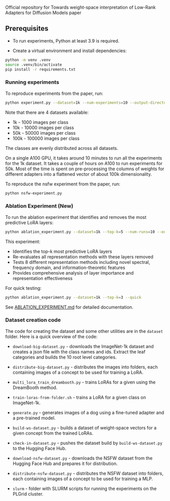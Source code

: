 
Official repository for Towards weight-space interpretation of Low-Rank Adapters for Diffusion Models paper



## Prerequisites

- To run experiments, Python at least 3.9 is required.

- Create a virtual environment and install dependencies:

```bash
python -m venv .venv
source .venv/bin/activate
pip install -r requirements.txt
```

### Running experiments

To reproduce experiments from the paper, run:

```bash
python experiment.py --dataset=1k --num-experiments=10 --output-directory=out --flat-vec --stats-flat-vec --pca-flat-vec --stats-concat --dense
```
Note that there are 4 datasets available:

- 1k - 1000 images per class
- 10k - 10000 images per class
- 50k - 50000 images per class
- 100k - 100000 images per class

The classes are evenly distributed across all datasets.

On a single A100 GPU, it takes around 10 minutes to run all the experiments for the 1k dataset. It takes a couple of hours on A100 to run experiments for 50k.
Most of the time is spent on pre-processing the columns of weights for different adapters into a flattened vector of about 100k dimensionality.


To reproduce the nsfw experiment from the paper, run:

```bash
python nsfw-experiment.py
```

### Ablation Experiment (New)

To run the ablation experiment that identifies and removes the most predictive LoRA layers:

```bash
python ablation_experiment.py --dataset=1k --top-k=5 --num-runs=10 --output-dir=ablation-results
```

This experiment:
- Identifies the top-k most predictive LoRA layers
- Re-evaluates all representation methods with these layers removed
- Tests 8 different representation methods including novel spectral, frequency domain, and information-theoretic features
- Provides comprehensive analysis of layer importance and representation effectiveness

For quick testing:
```bash
python ablation_experiment.py --dataset=1k --top-k=3 --quick
```

See [ABLATION_EXPERIMENT.md](ABLATION_EXPERIMENT.md) for detailed documentation.


### Dataset creation code

The code for creating the dataset and some other utilities are in the `dataset` folder. Here is a quick overview of the code:

- `download-big-dataset.py` - downloads the ImageNet-1k dataset and creates a json file with the class names and ids. Extract the leaf categories and builds the 10 root level categories.
- `distribute-big-dataset.py` - distributes the images into folders, each containing images of a concept to be used for training a LoRA.
- `multi_lora_train_dreambooth.py` - trains LoRAs for a given using the DreamBooth method.
- `train-loras-from-folder.sh` - trains a LoRA for a given class on ImageNet-1k.
- `generate.py` - generates images of a dog using a fine-tuned adapter and a pre-trained model.
- `build-ws-dataset.py` - builds a dataset of weight-space vectors for a given concept from the trained LoRAs.
- `check-in-dataset.py` - pushes the dataset build by `build-ws-dataset.py` to the Hugging Face Hub.

- `download-nsfw-dataset.py` - downloads the NSFW dataset from the Hugging Face Hub and prepares it for distribution.
- `distribute-nsfw-dataset.py` - distributes the NSFW dataset into folders, each containing images of a concept to be used for training a MLP.

- `slurm` - folder with SLURM scripts for running the experiments on the PLGrid cluster.
